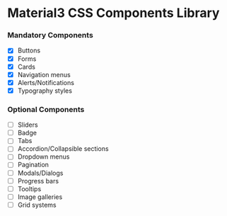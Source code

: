 # Material3 CSS Components Library

### Mandatory Components

- [x] Buttons
- [x] Forms
- [x] Cards
- [x] Navigation menus
- [x] Alerts/Notifications
- [x] Typography styles

### Optional Components

- [ ] Sliders
- [ ] Badge
- [ ] Tabs
- [ ] Accordion/Collapsible sections
- [ ] Dropdown menus
- [ ] Pagination
- [ ] Modals/Dialogs
- [ ] Progress bars
- [ ] Tooltips
- [ ] Image galleries
- [ ] Grid systems
